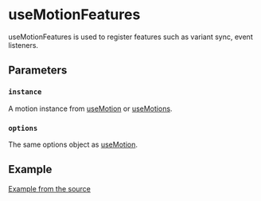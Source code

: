 # useMotionFeatures

useMotionFeatures is used to register features such as variant sync, event listeners.

## Parameters

### `instance`

A motion instance from [useMotion](/docs/api/use-motion) or [useMotions](/docs/api/use-motions).

### `options`

The same options object as [useMotion](/docs/api/use-motion).

## Example

[Example from the source](https://github.com/vueuse/motion/blob/main/src/useMotion.ts#L53)
